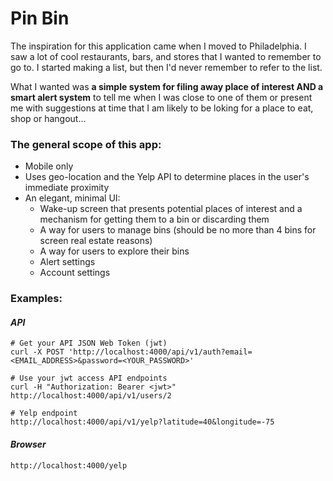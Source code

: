 # Pin Bin

The inspiration for this application came when I moved to Philadelphia. I saw a lot of cool restaurants, bars, and stores that I wanted to remember to go to. I started making a list, but then I'd never remember to refer to the list.

What I wanted was **a simple system for filing away place of interest AND a smart alert system** to tell me when I was close to one of them or present me with suggestions at time that I am likely to be loking for a place to eat, shop or hangout...


### The general scope of this app:

* Mobile only
* Uses geo-location and the Yelp API to determine places in the user's immediate proximity
* An elegant, minimal UI:
    * Wake-up screen that presents potential places of interest and a mechanism for getting them to a bin or discarding them
    * A way for users to manage bins (should be no more than 4 bins for screen real estate reasons)
    * A way for users to explore their bins
    * Alert settings
    * Account settings

### Examples:

#### _API_

    # Get your API JSON Web Token (jwt)
    curl -X POST 'http://localhost:4000/api/v1/auth?email=<EMAIL_ADDRESS>&password=<YOUR_PASSWORD>'

    # Use your jwt access API endpoints
    curl -H "Authorization: Bearer <jwt>" http://localhost:4000/api/v1/users/2

    # Yelp endpoint
    http://localhost:4000/api/v1/yelp?latitude=40&longitude=-75

#### _Browser_

    http://localhost:4000/yelp
